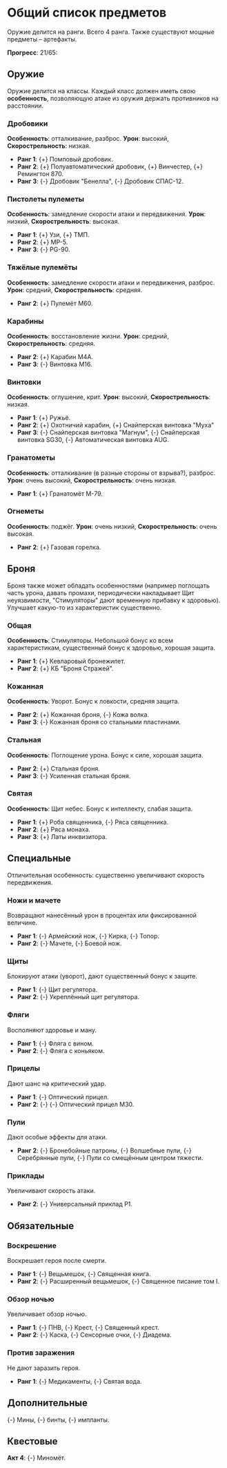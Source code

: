 # Общий список предметов
Оружие делится на ранги. Всего 4 ранга. Также существуют мощные предметы &ndash; артефакты.

**Прогресс**: 21/65:

## Оружие
Оружие делится на классы. Каждый класс должен иметь свою **особенность**, позволяющую атаке из оружия держать противников на расстоянии.

### Дробовики
**Особенность**: отталкивание, разброс. **Урон**: высокий, **Скорострельность**: низкая.

* **Ранг 1**: {+} Помповый дробовик.
* **Ранг 2**: {+} Полуавтоматический дробовик, {+} Винчестер, {+} Ремингтон 870.
* **Ранг 3**: {-} Дробовик "Бенелла", {-} Дробовик СПАС-12.

### Пистолеты пулеметы
**Особенность**: замедление скорости атаки и передвижения. **Урон**: низкий, **Скорострельность**: высокая.

* **Ранг 1**: {+} Узи, {+} ТМП.
* **Ранг 2**: {+} MP-5.
* **Ранг 3**: {-} PG-90.

### Тяжёлые пулемёты
**Особенность**: замедление скорости атаки и передвижения, разброс. **Урон**: средний, **Скорострельность**: средняя.

* **Ранг 2**: {+} Пулемёт M60.

### Карабины
**Особенность**: восстановление жизни. **Урон**: средний, **Скорострельность**: средняя.

* **Ранг 2**: {+} Карабин M4A.
* **Ранг 3**: {-} Винтовка M16.

### Винтовки 
**Особенность**: оглушение, крит. **Урон**: высокий, **Скорострельность**: низкая.

* **Ранг 1**: {+} Ружьё.
* **Ранг 2**: {+} Охотничий карабин, {+} Снайперская винтовка "Муха"
* **Ранг 3**: {-} Снайперская винтовка "Магнум", {-} Снайперская винтовка SG30, {-} Автоматическая винтовка AUG.

### Гранатометы
**Особенность**: отталкивание (в разные стороны от взрыва?), разброс. **Урон**: очень высокий, **Скорострельность**: очень низкая.

* **Ранг 1**: {+} Гранатомёт M-79.

### Огнеметы
**Особенность**: поджёг. **Урон**: очень низкий, **Скорострельность**: очень высокая.

* **Ранг 2**: {+} Газовая горелка.

## Броня 
Броня также может обладать особенностями (например поглощать часть урона, давать промахи, периодически накладывает Щит неуязвимости, "Стимуляторы" дают временную прибавку к здоровью). Улучшает какую-то из характеристик существенно.

### Общая
**Особенность**: Стимуляторы. Небольшой бонус ко всем характеристикам, существенный бонус к здоровью, хорошая защита.

* **Ранг 1**: {+} Кевларовый бронежилет.
* **Ранг 2**: {+} КБ "Броня Стражей".

### Кожанная 
**Особенность**: Уворот. Бонус к ловкости, средняя защита.

* **Ранг 2**: {+} Кожанная броня, {-} Кожа волка.
* **Ранг 3**: {-} Кожанная броня со стальными пластинами.

### Стальная 
**Особенность**: Поглощение урона. Бонус к силе, хорошая защита.

* **Ранг 2**: {+} Стальная броня.
* **Ранг 3**: {-} Усиленная стальная броня.

### Святая
**Особенность**: Щит небес. Бонус к интеллекту, слабая защита.

* **Ранг 1**: {+} Роба священника, {-} Ряса священника.
* **Ранг 2**: {+} Ряса монаха.
* **Ранг 3**: {+} Латы инквизитора.

## Специальные
Отличительная особенность: существенно увеличивают скорость передвижения.

### Ножи и мачете
Возвращают нанесённый урон в процентах или фиксированной величине.

* **Ранг 1**: {-} Армейский нож, {-} Кирка, {-} Топор.
* **Ранг 2**: {-} Мачете, {-} Боевой нож.

### Щиты
Блокируют атаки (уворот), дают существенный бонус к защите.

* **Ранг 1**: {-} Щит регулятора.
* **Ранг 2**: {-} Укреплённый щит регулятора.

### Фляги
Восполняют здоровье и ману.

* **Ранг 1**: {-} Фляга с вином.
* **Ранг 2**: {-} Фляга с коньяком.

### Прицелы 
Дают шанс на критический удар.

* **Ранг 1**: {-} Оптический прицел.
* **Ранг 2**: {-} {-} Оптический прицел M30.

### Пули
Дают особые эффекты для атаки.

* **Ранг 2**: {-} Бронебойные патроны, {-} Волшебные пули, {-} Серебрянные пули, {-} Пули со смещённым центром тяжести.

### Приклады
Увеличивают скорость атаки.

* **Ранг 2**: {-} Универсальный приклад Р1.

## Обязательные

### Воскрешение
Воскрешает героя после смерти.

* **Ранг 1**: {-} Вещьмешок, {-} Священная книга.
* **Ранг 2**: {-} Расширенный вещьмешок, {-} Священное писание том I.


### Обзор ночью
Увеличивает обзор ночью.

* **Ранг 1**: {-} ПНВ, {-} Крест, {-} Священный крест.
* **Ранг 2**: {-} Каска, {-} Сенсорные очки, {-} Диадема.

### Против заражения
Не дают заразить героя.

* **Ранг 1**: {-} Медикаменты, {-} Святая вода.

## Дополнительные
{-} Мины, {-} бинты, {-} импланты.

## Квестовые

**Акт 4**: {-} Миномёт.